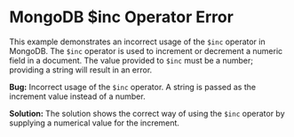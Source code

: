 # MongoDB $inc Operator Error
This example demonstrates an incorrect usage of the `$inc` operator in MongoDB. The `$inc` operator is used to increment or decrement a numeric field in a document.  The value provided to `$inc` must be a number; providing a string will result in an error.

**Bug:** Incorrect usage of the `$inc` operator.  A string is passed as the increment value instead of a number.

**Solution:** The solution shows the correct way of using the `$inc` operator by supplying a numerical value for the increment.
